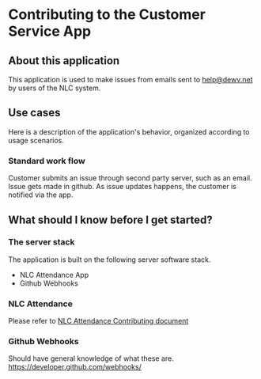 # Contributing to the Customer Service App

## About this application
This application is used to make issues from emails sent to help@dewv.net by users of the NLC system.

## Use cases
Here is a description of the application's behavior, organized according to usage scenarios.

### Standard work flow
Customer submits an issue through second party server, such as an email. Issue gets made in github. As issue updates happens, the customer is notified via the app.

## What should I know before I get started?

### The server stack
The application is built on the following server software stack.
- NLC Attendance App
- Github Webhooks

### NLC Attendance 
Please refer to [NLC Attendance Contributing document](https://github.com/dewv/nlcAttendance/blob/master/CONTRIBUTING.md)

### Github Webhooks
Should have general knowledge of what these are. https://developer.github.com/webhooks/

